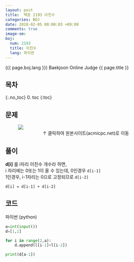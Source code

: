 ```yaml
---
layout: post
title:  백준 2193 이친수
categories: BOJ
date: 2018-02-05 00:00:03 +09:00
comments: true
image-sm:
boj:
  num: 2193
  title: 이친수
  lang: 파이썬
---
```


({{ page.boj.lang }}) Baekjoon Online Judge {{ page.title }}

## 목차
{:.no_toc}
0. toc
{:toc}
## 문제

<figure>
<a href="https://www.acmicpc.net/problem/{{ page.boj.num }}" target="_blank">
<img src="/assets/posts/boj/{{ page.boj.num }}.png"></a>
<figcaption align="middle">
&uarr; 클릭하여 원본사이트(acmicpc.net)로 이동
</figcaption>
</figure>

## 풀이

**d[i]** 를 i자리 이친수 개수라 하면, <br />
i 자리에는 0또는 1이 올 수 있는데, 0인경우 `d[i-1]` <br />
1인경우, i-1자리는 0으로 고정되므로 `d[i-2]`

`d[i] = d[i-1] + d[i-2]`


## 코드
파이썬 (python)
```py
a=int(input())
d=[1,1]

for i in range(2,a):
    d.append(l[i-1]+l[i-2])

print(d[a-1])
```
